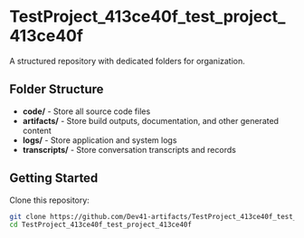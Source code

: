 # TestProject_413ce40f_test_project_413ce40f
A structured repository with dedicated folders for organization.

## Folder Structure

- **code/** - Store all source code files
- **artifacts/** - Store build outputs, documentation, and other generated content
- **logs/** - Store application and system logs
- **transcripts/** - Store conversation transcripts and records

## Getting Started

Clone this repository:
```bash
git clone https://github.com/Dev41-artifacts/TestProject_413ce40f_test_project_413ce40f
cd TestProject_413ce40f_test_project_413ce40f
```
